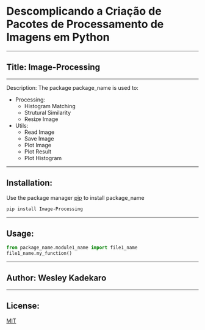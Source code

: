 # Descomplicando a Criação de Pacotes de Processamento de Imagens em Python
---
## Title: Image-Processing
---
Description: 
The package package_name is used to:
- Processing:
	- Histogram Matching
	- Strutural Similarity
	- Resize Image
 - Utils:
	- Read Image
	- Save Image
	- Plot Image
	- Plot Result
	- Plot Histogram
 ---
## Installation:

Use the package manager [pip](https://pip.pypa.io/en/stable/) to install package_name

```bash
pip install Image-Processing
```
---
## Usage:

```python
from package_name.module1_name import file1_name
file1_name.my_function()
```
---
## Author: Wesley Kadekaro
---
## License: 
[MIT](https://choosealicense.com/licenses/mit/)
